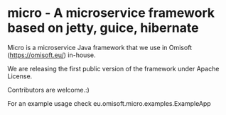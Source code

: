 # micro - A microservice framework based on jetty, guice, hibernate
Micro is a microservice Java framework that we use in Omisoft (https://omisoft.eu/) in-house.

We are releasing the first public version of the framework under Apache License.

Contributors are welcome.:)

For an example usage check eu.omisoft.micro.examples.ExampleApp

